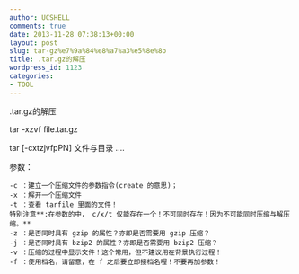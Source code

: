 ```yaml
---
author: UCSHELL
comments: true
date: 2013-11-28 07:38:13+00:00
layout: post
slug: tar-gz%e7%9a%84%e8%a7%a3%e5%8e%8b
title: .tar.gz的解压
wordpress_id: 1123
categories:
- TOOL
---
```


.tar.gz的解压

tar -xzvf file.tar.gz

tar [-cxtzjvfpPN] 文件与目录 ....

参数：

	-c ：建立一个压缩文件的参数指令(create 的意思)；
	-x ：解开一个压缩文件
	-t ：查看 tarfile 里面的文件！
	特别注意**:在参数的中， c/x/t 仅能存在一个！不可同时存在！因为不可能同时压缩与解压缩。**
	-z ：是否同时具有 gzip 的属性？亦即是否需要用 gzip 压缩？
	-j ：是否同时具有 bzip2 的属性？亦即是否需要用 bzip2 压缩？
	-v ：压缩的过程中显示文件！这个常用，但不建议用在背景执行过程！
	-f ：使用档名，请留意，在 f 之后要立即接档名喔！不要再加参数！
